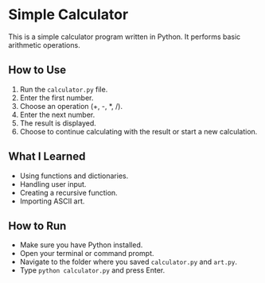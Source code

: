 # Simple Calculator

This is a simple calculator program written in Python. It performs basic arithmetic operations.

## How to Use

1.  Run the `calculator.py` file.
2.  Enter the first number.
3.  Choose an operation (+, -, \*, /).
4.  Enter the next number.
5.  The result is displayed.
6.  Choose to continue calculating with the result or start a new calculation.

## What I Learned

* Using functions and dictionaries.
* Handling user input.
* Creating a recursive function.
* Importing ASCII art.

## How to Run

* Make sure you have Python installed.
* Open your terminal or command prompt.
* Navigate to the folder where you saved `calculator.py` and `art.py`.
* Type `python calculator.py` and press Enter.
